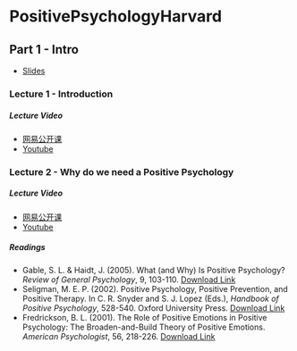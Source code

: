 # PositivePsychologyHarvard
## Part 1 - Intro
* [Slides](http://isites.harvard.edu/fs/docs/icb.topic253936.files/1504-01-Intro.ppt)
### Lecture 1 - Introduction
##### Lecture Video
* [网易公开课](http://open.163.com/movie/2006/1/1/9/M6HV755O6_M6HV8DF19.html)
* [Youtube](https://www.youtube.com/watch?v=7VUN4WkDHaM)

### Lecture 2 - Why do we need a Positive Psychology
##### Lecture Video
* [网易公开课](http://open.163.com/movie/2006/1/D/7/M6HV755O6_M6HV8B8D7.html)
* [Youtube](https://www.youtube.com/watch?v=9vow0TMTInc)

##### Readings
* Gable, S. L. & Haidt, J. (2005). What (and Why) Is Positive Psychology? *Review of General Psychology*, 9, 103-110.
[Download Link](https://labs.psych.ucsb.edu/gable/shelly/publications/392)
* Seligman, M. E. P. (2002). Positive Psychology, Positive Prevention, and Positive Therapy. In C. R. Snyder and S. J. Lopez (Eds.), *Handbook of Positive Psychology*, 528-540. Oxford University Press.
[Download Link](http://www-personal.umich.edu/~prestos/Downloads/DC/10-7_Seligman2002.pdf)
* Fredrickson, B. L. (2001). The Role of Positive Emotions in Positive Psychology: The Broaden-and-Build Theory of Positive Emotions. *American Psychologist*, 56, 218-226.
[Download Link](https://www.ncbi.nlm.nih.gov/pmc/articles/PMC3122271/)
